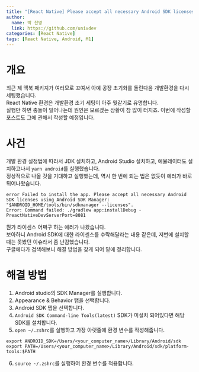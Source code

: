 ```yaml
---
title: "[React Native] Please accept all necessary Android SDK licenses using Android SDK Manager"
author:
  name: 박 찬영
  link: https://github.com/univdev
categories: [React Native]
tags: [React Native, Android, M1]
---
```

# 개요
최근 제 맥북 패키지가 여러모로 꼬여서 아예 공장 초기화를 돌린다음 개발환경을 다시 세팅했습니다.  
React Native 환경은 개발환경 초기 세팅이 아주 뭣같기로 유명합니다.  
실행만 하면 충돌이 일어나는데 원인은 모르겠는 상황이 참 많이 터지죠. 이번에 작성할 포스트도 그에 관해서 작성할 예정입니다.
# 사건
개발 환경 설정법에 따라서 JDK 설치하고, Android Studio 설치하고, 에뮬레이터도 설치하고나서 ```yarn android```를 실행했습니다.  
정상적으로 나올 것을 기대하고 실행했는데, 역시 한 번에 되는 법은 없듯이 에러가 바로 튀어나왔습니다.
```text
error Failed to install the app. Please accept all necessary Android SDK licenses using Android SDK Manager: "$ANDROID_HOME/tools/bin/sdkmanager --licenses".
Error: Command failed: ./gradlew app:installDebug -PreactNativeDevServerPort=8081
```
뭔가 라이센스 어쩌구 하는 에러가 나왔습니다.  
보아하니 Android SDK에 대한 라이센스를 수락해달라는 내용 같은데, 저번에 설치할 때는 못봤던 이슈라서 좀 난감했습니다.  
구글에다가 검색해보니 해결 방법을 찾게 되어 밑에 정리합니다.
# 해결 방법
1. Android studio의 SDK Manager를 실행합니다.
2. Appearance & Behavior 탭을 선택합니다.
3. Android SDK 탭을 선택합니다.
4. ```Android SDK Command-line Tools(latest)``` SDK가 미설치 되어있다면 해당 SDK를 설치합니다.
5. ```open ~/.zshrc```를 실행하고 가장 아랫줄에 환경 변수를 작성해줍니다.
```text
export ANDROID_SDK=/Users/<your_computer_name>/Library/Android/sdk
export PATH=/Users/<your_computer_name>/Library/Android/sdk/platform-tools:$PATH
```
6. ```source ~/.zshrc```를 실행하여 환경 변수를 적용합니다.
